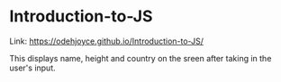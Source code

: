 # Introduction-to-JS

Link: https://odehjoyce.github.io/Introduction-to-JS/

This displays name, height and country on the sreen after taking in the user's input.
